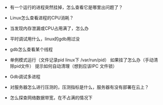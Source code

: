 - 有一个运行的进程突然挂掉，怎么查看它是哪里出问题了？

- Linux怎么查看进程的CPU消耗？

- 当发现内存泄漏或CPU占用满了，怎么办

- 平时调试用什么，linux的gdb用过没

- gdb怎么查看某个线程

- 单例模式运行（文件记录pid linux下 /var/run/pid） 如果挂了怎么办（手动清除pid文件） 提示如何自动清理（想到应该IPC 文件锁）

- Gdb调试多进程

- 对服务器怎么进行压测的，压测指标是什么，服务器有没有部署在云上？

- 怎么探查网络数据带宽，在不占满的情况下